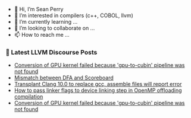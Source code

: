 - 👋 Hi, I’m Sean Perry
- 👀 I’m interested in compilers (c++, COBOL, llvm)
- 🌱 I’m currently learning ...
- 💞️ I’m looking to collaborate on ...
- 📫 How to reach me ...

<!---
s66perry/s66perry is a ✨ special ✨ repository because its `README.md` (this file) appears on your GitHub profile.
You can click the Preview link to take a look at your changes.
--->
### 📕 Latest LLVM Discourse Posts

<!-- DISCOURSE-LLVM:START -->
- [Conversion of GPU kernel failed because &#39;gpu-to-cubin&#39; pipeline was not found](https://discourse.llvm.org/t/conversion-of-gpu-kernel-failed-because-gpu-to-cubin-pipeline-was-not-found/63051#post_2)
- [Mismatch between DFA and Scoreboard](https://discourse.llvm.org/t/mismatch-between-dfa-and-scoreboard/63053#post_1)
- [Transplant Clang 10.0 to replace gcc, assemble files will report error](https://discourse.llvm.org/t/transplant-clang-10-0-to-replace-gcc-assemble-files-will-report-error/63052#post_1)
- [How to pass linker flags to device linking step in OpenMP offloading compilation](https://discourse.llvm.org/t/how-to-pass-linker-flags-to-device-linking-step-in-openmp-offloading-compilation/63029#post_2)
- [Conversion of GPU kernel failed because &#39;gpu-to-cubin&#39; pipeline was not found](https://discourse.llvm.org/t/conversion-of-gpu-kernel-failed-because-gpu-to-cubin-pipeline-was-not-found/63051#post_1)
<!-- DISCOURSE-LLVM:END -->
